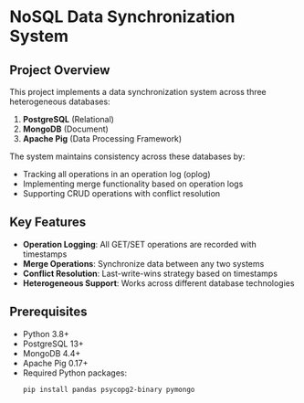 # NoSQL Data Synchronization System

## Project Overview
This project implements a data synchronization system across three heterogeneous databases:
1. **PostgreSQL** (Relational)
2. **MongoDB** (Document)
3. **Apache Pig** (Data Processing Framework)

The system maintains consistency across these databases by:
- Tracking all operations in an operation log (oplog)
- Implementing merge functionality based on operation logs
- Supporting CRUD operations with conflict resolution

## Key Features
- **Operation Logging**: All GET/SET operations are recorded with timestamps
- **Merge Operations**: Synchronize data between any two systems
- **Conflict Resolution**: Last-write-wins strategy based on timestamps
- **Heterogeneous Support**: Works across different database technologies

## Prerequisites
- Python 3.8+
- PostgreSQL 13+
- MongoDB 4.4+
- Apache Pig 0.17+
- Required Python packages:
  ```bash
  pip install pandas psycopg2-binary pymongo